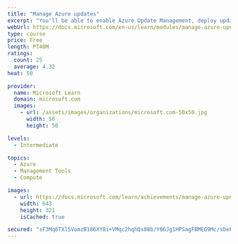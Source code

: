 ```yaml
---
title: "Manage Azure updates"
excerpt: "You'll be able to enable Azure Update Management, deploy updates, review an update assessment, and manage updates for your Azure VMs."
webUrl: https://docs.microsoft.com/en-us/learn/modules/manage-azure-updates/
type: course
price: Free
length: PT40M
ratings:
  count: 25
  average: 4.32
heat: 50

provider:
  name: Microsoft Learn
  domain: microsoft.com
  images:
    - url: /assets/images/organizations/microsoft.com-50x50.jpg
      width: 50
      height: 50

levels:
  - Intermediate

topics:
  - Azure
  - Management Tools
  - Compute

images:
  - url: https://docs.microsoft.com/learn/achievements/manage-azure-updates-social.png
    width: 643
    height: 321
    isCached: true

secured: "sF3Mq6TXlSVomzB186XY8i+VMqc2hqhQs08b/Y06Jg1HPSagFBMEG9Mc/sbeFATJBrjL1sIQOhtiiyERjyADYT4goqfRyfeuT/g5sqBMbe4JfzAIf0ddmYjDn6nH3YPLCid5a4Ys32eEcIHPxvajPciEyjlJuEmH9Y+rwMbxUfSJqphb5G6hncOJhvlGzYXriCEfu77Zf4U7QzzM8eKtwlongYs8+NpR3PdZpoRFMah0n5W2ZJc/alRUybZ612i3OdjVLQr7LDRzT8T8BP7kl7ONZzZwtnQwcoZhwpYTYZ3/azmfAH1FIFaQknI8rzXpfkGroEp5CUxzF2i+vLLYlLf0J9KOPSmSskez8/m8tNSTANJZq7ygRE1nI/qxRNaFWxAEK1oIO86EnUSDI430pJoVcvDOvbGgm7AUhLx9nlk=;5zRFwQ546pwfoYi7/6pFIg=="
---
```


